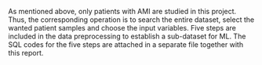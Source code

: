 As mentioned above, only patients with AMI are studied in this project. Thus, the corresponding operation is to search the entire dataset, select the wanted patient samples and choose the input variables. Five steps are included in the data preprocessing to establish a sub-dataset for ML. The SQL codes for the five steps are attached in a separate file together with this report.
